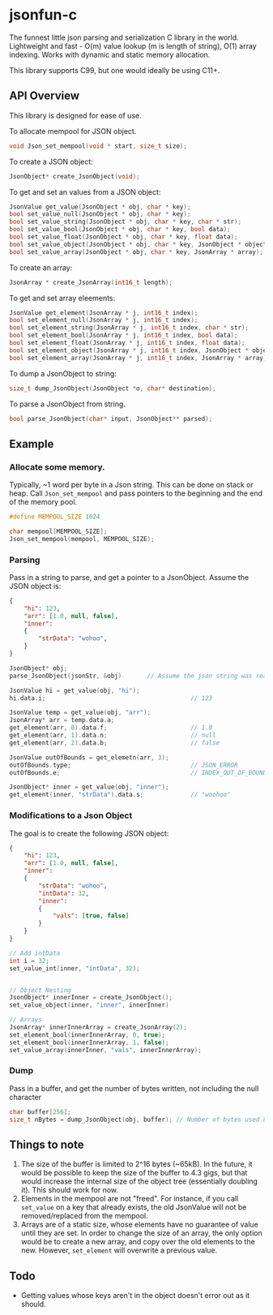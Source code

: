 # jsonfun-c

The funnest little json parsing and serialization C library in the world. Lightweight and fast - O(m) value lookup 
(m is length of string), O(1) array indexing. Works with dynamic and static memory allocation. 

This library supports C99, but one would ideally be using C11+.

## API Overview
This library is designed for ease of use.

To allocate mempool for JSON object.
```C
void Json_set_mempool(void * start, size_t size);
```

To create a JSON object:
```C
JsonObject* create_JsonObject(void);
```

To get and set an values from a JSON object:
```C
JsonValue get_value(JsonObject * obj, char * key);
bool set_value_null(JsonObject * obj, char * key);
bool set_value_string(JsonObject * obj, char * key, char * str);
bool set_value_bool(JsonObject * obj, char * key, bool data);
bool set_value_float(JsonObject * obj, char * key, float data);
bool set_value_object(JsonObject * obj, char * key, JsonObject * object);
bool set_value_array(JsonObject * obj, char * key, JsonArray * array);
```

To create an array:
```C
JsonArray * create_JsonArray(int16_t length);
```

To get and set array eleements:
```C
JsonValue get_element(JsonArray * j, int16_t index);
bool set_element_null(JsonArray * j, int16_t index);
bool set_element_string(JsonArray * j, int16_t index, char * str);
bool set_element_bool(JsonArray * j, int16_t index, bool data);
bool set_element_float(JsonArray * j, int16_t index, float data);
bool set_element_object(JsonArray * j, int16_t index, JsonObject * object);
bool set_element_array(JsonArray * j, int16_t index, JsonArray * array);
```

To dump a JsonObject to string:
```C
size_t dump_JsonObject(JsonObject *o, char* destination);
```

To parse a JsonObject from string.
```C
bool parse_JsonObject(char* input, JsonObject** parsed);
```

## Example
### Allocate some memory.

Typically, ~1 word per byte in a Json string. This can be done on stack or heap. Call `Json_set_mempool` and pass pointers to the beginning and the end of the memory pool.

```C
#define MEMPOOL_SIZE 1024

char mempool[MEMPOOL_SIZE];
Json_set_mempool(mempool, MEMPOOL_SIZE);
```

### Parsing
Pass in a string to parse, and get a pointer to a JsonObject.
Assume the JSON object is:
```JSON
{
    "hi": 123,
    "arr": [1.0, null, false],
    "inner": 
    {
        "strData": "wohoo",
    }
}
```

```C
JsonObject* obj;
parse_JsonObject(jsonStr, &obj)       // Assume the json string was read. I.e. from a gile.

JsonValue hi = get_value(obj, "hi");
hi.data.i;                                        // 123

JsonValue temp = get_value(obj, "arr");
JsonArray* arr = temp.data.a;
get_element(arr, 0).data.f;                       // 1.0
get_element(arr, 1).data.n;                       // null
get_element(arr, 2).data.b;                       // false

JsonValue outOfBounds = get_elemetn(arr, 3);
outOfBounds.type;                                 // JSON_ERROR
outOfBounds.e;                                    // INDEX_OUT_OF_BOUNDS

JsonObject* inner = get_value(obj, "inner");
get_element(inner, "strData").data.s;             // "woohoo"
```

### Modifications to a Json Object
The goal is to create the following JSON object:
```JSON
{
    "hi": 123,
    "arr": [1.0, null, false],
    "inner": 
    {
        "strData": "wohoo",
        "intData": 32,
        "inner":
        {
            "vals": [true, false]     
        }
    }
}
```

```C
// Add intData
int i = 32;
set_value_int(inner, "intData", 32);


// Object Nesting
JsonObject* innerInner = create_JsonObject();
set_value_object(inner, "inner", innerInner)

// Arrays
JsonArray* innerInnerArray = create_JsonArray(2);
set_element_bool(innerInnerArray, 0, true);
set_element_bool(innerInnerArray, 1, false);
set_value_array(innerInner, "vals", innerInnerArray);
```

### Dump
Pass in a buffer, and get the number of bytes written, not including the null character
```C
char buffer[256];
size_t nBytes = dump_JsonObject(obj, buffer); // Number of bytes used not including null character.
```

## Things to note
1. The size of the buffer is limited to 2^16 bytes (~65kB). In the future, it would be possible to keep the size of the buffer to 4.3 gigs, but that would increase the internal size of the object tree (essentially doubling it). This should work for now.
2. Elements in the mempool are not "freed". For instance, if you call `set_value` on a key that already exists, the old JsonValue will not be removed/replaced from the mempool.
3. Arrays are of a static size, whose elements have no guarantee of value until they are set. In order to change the size of an array, the only option would be to create a new array, and copy over the old elements to the new. However, ```set_element``` will overwrite a previous value.

## Todo
- Getting values whose keys aren't in the object doesn't error out as it should.